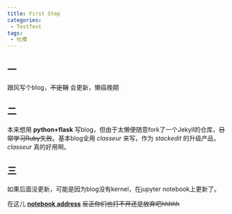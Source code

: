 ```yaml
---
title: First Step
categories:
 - TestTest
tags:
 - 吐槽
---
```

## 一
跟风写个blog，~~不定期~~ 会更新，懒癌晚期

## 二
本来想用 **python+flask** 写blog，但由于太懒便随意fork了一个Jekyll的仓库，~~日常学习Ruby失败~~。基本blog全用 *classeur* 来写，作为 *stackedit* 的升级产品，*classeur* 真的好用啊。

## 三
如果后面没更新，可能是因为blog没有kernel，在jupyter notebook上更新了。

在这儿  [**notebook address**](http://118.89.161.52:8888/tree?)  ~~反正你们也打不开还是放弃吧hhhhh~~ 

